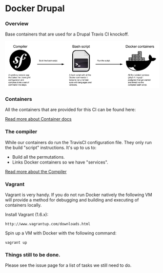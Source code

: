 Docker Drupal
=============

### Overview

Base containers that are used for a Drupal Travis CI knockoff.

![Diagram](./docs/diagram.png "docs/diagram.png")

### Containers

All the containers that are provided for this CI can be found here:

[Read more about Container docs](containers)

### The compiler

While our containers do run the TravisCI configuration file. They only run the
build "script" instructions. It's up to us to:

* Build all the permutations.
* Links Docker containers so we have "services".

[Read more about the Compiler](compiler)

### Vagrant

Vagrant is very handy. If you do not run Docker natively the following VM will
provide a method for debugging and building and executing of containers locally.

Install Vagrant (1.6.x):

```
http://www.vagrantup.com/downloads.html
```

Spin up a VM with Docker with the following command:

```
vagrant up
```

### Things still to be done.

Please see the issue page for a list of tasks we still need to do.

